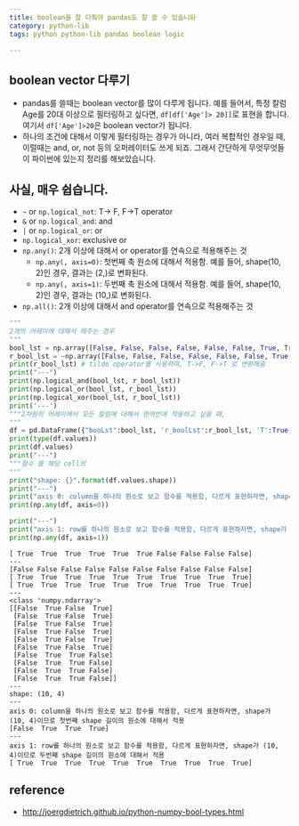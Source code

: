 ```yaml
---
title: boolean을 잘 다뤄야 pandas도 잘 쓸 수 있숩니돠
category: python-lib
tags: python python-lib pandas boolean logic

---
```


## boolean vector 다루기 

- pandas를 쓸때는 boolean vector를 많이 다루게 됩니다. 예를 들어서, 특정 칼럼 Age를 20대 이상으로 필터링하고 싶다면, `df[df['Age']> 20]]`로 표현을 합니다. 여기서 `df['Age']>20`은 boolean vector가 됩니다. 
- 하나의 조건에 대해서 이렇게 필터링하는 경우가 아니라, 여러 복합적인 경우일 때, 이럴때는 and, or, not 등의 오퍼레이터도 쓰게 되죠. 그래서 간단하게 무엇무엇들이 파이썬에 있는지 정리를 해보았습니다. 

## 사실, 매우 쉽습니다. 

- `~` or `np.logical_not`: T-> F, F->T operator
- `&` or `np.logical_and`: and 
- `|` or `np.logical_or`: or
- `np.logical_xor`: exclusive or
- `np.any()`: 2개 이상에 대해서 or operator를 연속으로 적용해주는 것 
    - `np.any(, axis=0)`: 첫번째 축 원소에 대해서 적용함. 예를 들어, shape(10, 2)인 경우, 결과는 (2,)로 변화된다. 
    - `np.any(, axis=1)`: 두번째 축 원소에 대해서 적용함. 예를 들어, shape(10, 2)인 경우, 결과는 (10,)로 변화된다. 
- `np.all()`: 2개 이상에 대해서 and operator를 연속으로 적용해주는 것 

```python
"""
2개의 어레이에 대해서 해주는 경우 
"""
bool_lst = np.array([False, False, False, False, False, False, True, True, True, True])
r_bool_lst = ~np.array([False, False, False, False, False, False, True, True, True, True])
print(r_bool_lst) # tilde operator를 사용하여, T->F, F->T 로 변환해줌 
print("---")
print(np.logical_and(bool_lst, r_bool_lst))
print(np.logical_or(bool_lst, r_bool_lst))
print(np.logical_xor(bool_lst, r_bool_lst))
print('---')
"""2차원의 어레이에서 모든 칼럼에 대해서 한꺼번에 적용하고 싶을 때, 
"""
df = pd.DataFrame({"booLst":bool_lst, 'r_boolLst':r_bool_lst, 'T':True, 'F':False})
print(type(df.values))
print(df.values)
print("---")
"""함수 를 해당 cell의 
"""
print("shape: {}".format(df.values.shape))
print("---")
print("axis 0: column을 하나의 원소로 보고 함수를 적용함, 다르게 표현하자면, shape가 (10, 4)이므로 첫번째 shape 길이의 원소에 대해서 적용")
print(np.any(df, axis=0)) 

print("---")
print("axis 1: row를 하나의 원소로 보고 함수를 적용함, 다르게 표현하자면, shape가 (10, 4)이므로 두번째 shape 길이의 원소에 대해서 적용")
print(np.any(df, axis=1))
```

```
[ True  True  True  True  True  True False False False False]
---
[False False False False False False False False False False]
[ True  True  True  True  True  True  True  True  True  True]
[ True  True  True  True  True  True  True  True  True  True]
---
<class 'numpy.ndarray'>
[[False  True False  True]
 [False  True False  True]
 [False  True False  True]
 [False  True False  True]
 [False  True False  True]
 [False  True False  True]
 [False  True  True False]
 [False  True  True False]
 [False  True  True False]
 [False  True  True False]]
---
shape: (10, 4)
---
axis 0: column을 하나의 원소로 보고 함수를 적용함, 다르게 표현하자면, shape가 (10, 4)이므로 첫번째 shape 길이의 원소에 대해서 적용
[False  True  True  True]
---
axis 1: row를 하나의 원소로 보고 함수를 적용함, 다르게 표현하자면, shape가 (10, 4)이므로 두번째 shape 길이의 원소에 대해서 적용
[ True  True  True  True  True  True  True  True  True  True]
```

## reference 

- <http://joergdietrich.github.io/python-numpy-bool-types.html>